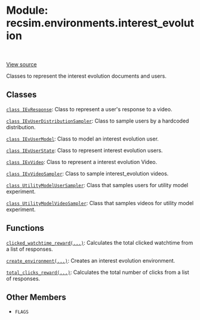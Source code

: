 <div itemscope itemtype="http://developers.google.com/ReferenceObject">
<meta itemprop="name" content="recsim.environments.interest_evolution" />
<meta itemprop="path" content="Stable" />
<meta itemprop="property" content="FLAGS"/>
</div>

# Module: recsim.environments.interest_evolution

<table class="tfo-notebook-buttons tfo-api" align="left">
</table>

<a target="_blank" href="https://github.com/google-research/recsim/tree/master/recsim/environments/interest_evolution.py">View
source</a>

Classes to represent the interest evolution documents and users.

## Classes

[`class IEvResponse`](../../recsim/environments/interest_evolution/IEvResponse.md):
Class to represent a user's response to a video.

[`class IEvUserDistributionSampler`](../../recsim/environments/interest_evolution/IEvUserDistributionSampler.md):
Class to sample users by a hardcoded distribution.

[`class IEvUserModel`](../../recsim/environments/interest_evolution/IEvUserModel.md):
Class to model an interest evolution user.

[`class IEvUserState`](../../recsim/environments/interest_evolution/IEvUserState.md):
Class to represent interest evolution users.

[`class IEvVideo`](../../recsim/environments/interest_evolution/IEvVideo.md):
Class to represent a interest evolution Video.

[`class IEvVideoSampler`](../../recsim/environments/interest_evolution/IEvVideoSampler.md):
Class to sample interest_evolution videos.

[`class UtilityModelUserSampler`](../../recsim/environments/interest_evolution/UtilityModelUserSampler.md):
Class that samples users for utility model experiment.

[`class UtilityModelVideoSampler`](../../recsim/environments/interest_evolution/UtilityModelVideoSampler.md):
Class that samples videos for utility model experiment.

## Functions

[`clicked_watchtime_reward(...)`](../../recsim/environments/interest_evolution/clicked_watchtime_reward.md):
Calculates the total clicked watchtime from a list of responses.

[`create_environment(...)`](../../recsim/environments/interest_evolution/create_environment.md):
Creates an interest evolution environment.

[`total_clicks_reward(...)`](../../recsim/environments/interest_evolution/total_clicks_reward.md):
Calculates the total number of clicks from a list of responses.

## Other Members

*   `FLAGS` <a id="FLAGS"></a>
